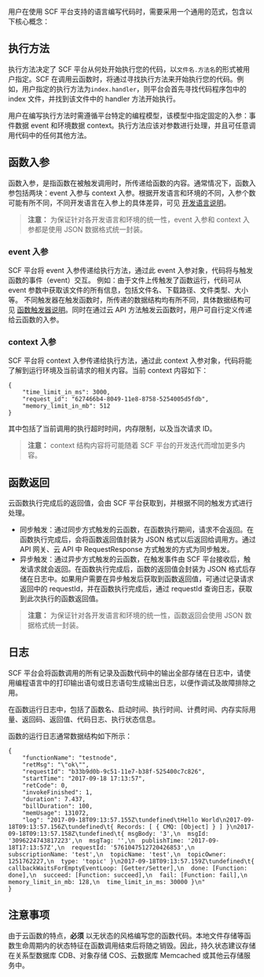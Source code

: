 用户在使用 SCF 平台支持的语言编写代码时，需要采用一个通用的范式，包含以下核心概念：

## 执行方法 
执行方法决定了 SCF 平台从何处开始执行您的代码，以`文件名.方法名`的形式被用户指定。SCF 在调用云函数时，将通过寻找执行方法来开始执行您的代码。例如，用户指定的执行方法为`index.handler`，则平台会首先寻找代码程序包中的 index 文件，并找到该文件中的 handler 方法开始执行。

用户在编写执行方法时需遵循平台特定的编程模型，该模型中指定固定的入参：事件数据 event 和环境数据 context。执行方法应该对参数进行处理，并且可任意调用代码中的任何其他方法。

## 函数入参

函数入参，是指函数在被触发调用时，所传递给函数的内容。通常情况下，函数入参包括两块：event 入参与 context 入参。根据开发语言和环境的不同，入参个数可能有所不同，不同开发语言在入参上的具体差异，可见 [开发语言说明](https://cloud.tencent.com/document/product/583/11061)。
> **注意：**
> 为保证针对各开发语言和环境的统一性，event 入参和 context 入参都是使用 JSON 数据格式统一封装。

### event 入参
SCF 平台将 event 入参传递给执行方法，通过此 event 入参对象，代码将与触发函数的事件（event）交互。
例如：由于文件上传触发了函数运行，代码可从 event 参数中获取该文件的所有信息，包括文件名、下载路径、文件类型、大小等。
不同触发器在触发函数时，所传递的数据结构均有所不同，具体数据结构可见 [函数触发器说明](https://cloud.tencent.com/document/product/583/9705)。同时在通过云 API 方法触发云函数时，用户可自行定义传递给云函数的入参。

### context 入参 
SCF 平台将 context 入参传递给执行方法，通过此 context 入参对象，代码将能了解到运行环境及当前请求的相关内容。当前 context 内容如下：
```
{
    "time_limit_in_ms": 3000, 
    "request_id": "627466b4-8049-11e8-8758-5254005d5fdb",
    "memory_limit_in_mb": 512
}
```
其中包括了当前调用的执行超时时间，内存限制，以及当次请求 ID。

> **注意：**
> context 结构内容将可能随着 SCF 平台的开发迭代而增加更多内容。

## 函数返回
云函数执行完成后的返回值，会由 SCF 平台获取到，并根据不同的触发方式进行处理。

* 同步触发：通过同步方式触发的云函数，在函数执行期间，请求不会返回。在函数执行完成后，会将函数返回值封装为 JSON 格式以后返回给调用方。通过 API 网关、云 API 中 RequestResponse 方式触发的方式为同步触发。
* 异步触发：通过异步方式触发的云函数，在触发事件由 SCF 平台接收后，触发请求就会返回。在函数执行完成后，函数的返回值会封装为 JSON 格式后存储在日志中。如果用户需要在异步触发后获取到函数返回值，可通过记录请求返回中的 requestId，并在函数执行完成后，通过 requestId 查询日志，获取到此次执行的函数返回值。

> **注意：**
> 为保证针对各开发语言和环境的统一性，函数返回会使用 JSON 数据格式统一封装。

## 日志
SCF 平台会将函数调用的所有记录及函数代码中的输出全部存储在日志中，请使用编程语言中的打印输出语句或日志语句生成输出日志，以便作调试及故障排除之用。

在函数运行日志中，包括了函数名、启动时间、执行时间、计费时间、内存实际用量、返回码、返回值、代码日志、执行状态信息。

函数的运行日志通常数据结构如下所示：
```
{
    "functionName": "testnode",
    "retMsg": "\"ok\"",
    "requestId": "b33b9d0b-9c51-11e7-b38f-525400c7c826",
    "startTime": "2017-09-18 17:13:57",
    "retCode": 0,
    "invokeFinished": 1,
    "duration": 7.437,
    "billDuration": 100,
    "memUsage": 131072,
    "log": "2017-09-18T09:13:57.155Z\tundefined\tHello World\n2017-09-18T09:13:57.156Z\tundefined\t{ Records: [ { CMQ: [Object] } ] }\n2017-09-18T09:13:57.158Z\tundefined\t{ msgBody: '3',\n  msgId: '3096224743817223',\n  msgTag: '',\n  publishTime: '2017-09-18T17:13:57Z',\n  requestId: '5761047512720426853',\n  subscriptionName: 'test',\n  topicName: 'test',\n  topicOwner: 1251762227,\n  type: 'topic' }\n2017-09-18T09:13:57.159Z\tundefined\t{ callbackWaitsForEmptyEventLoop: [Getter/Setter],\n  done: [Function: done],\n  succeed: [Function: succeed],\n  fail: [Function: fail],\n  memory_limit_in_mb: 128,\n  time_limit_in_ms: 30000 }\n"
}
```

## 注意事项
由于云函数的特点，**必须** 以无状态的风格编写您的函数代码。本地文件存储等函数生命周期内的状态特征在函数调用结束后将随之销毁。因此，持久状态建议存储在关系型数据库 CDB、对象存储 COS、云数据库 Memcached 或其他云存储服务中。
